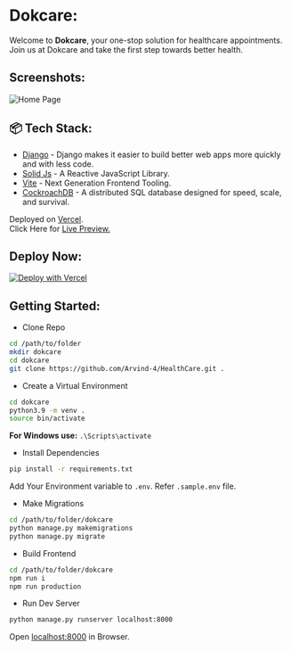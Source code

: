 # Dokcare:

Welcome to **Dokcare**, your one-stop solution for healthcare appointments. Join us at Dokcare and take the first step towards better health.

## Screenshots:

<img src="https://github.com/Arvind-4/HealthCare/blob/main/.github/static/homepage.png?raw=true" alt="Home Page" />

## 📦 Tech Stack:

- [Django](https://www.djangoproject.com) - Django makes it easier to build better web apps more quickly and with less code.
- [Solid Js](https://www.solidjs.com/)  - A Reactive JavaScript Library.
-   [Vite](https://vitejs.dev/)  - Next Generation Frontend Tooling.
-   [CockroachDB](https://www.cockroachlabs.com/)  - A distributed SQL database designed for speed, scale, and survival.


Deployed on [Vercel](https://vercel.com/). <br/>
Click Here for [Live Preview.](https://dokcare.vercel.app/)

## Deploy Now:
[![Deploy with Vercel](https://vercel.com/button)](https://vercel.com/new/clone?repository-url=https://github.com/Arvind-4/HealthCare)

## Getting Started: 

- Clone Repo 

```bash
cd /path/to/folder
mkdir dokcare
cd dokcare
git clone https://github.com/Arvind-4/HealthCare.git .
```  

- Create a Virtual Environment

```bash
cd dokcare
python3.9 -m venv .
source bin/activate
```

**For Windows use:** `.\Scripts\activate`

- Install Dependencies

```bash
pip install -r requirements.txt
```

Add Your Environment variable to `.env`.
 Refer `.sample.env` file.

- Make Migrations

```bash
cd /path/to/folder/dokcare
python manage.py makemigrations
python manage.py migrate
```

- Build Frontend

```bash
cd /path/to/folder/dokcare
npm run i
npm run production
```

- Run Dev Server

```bash
python manage.py runserver localhost:8000
```

Open [localhost:8000](http://localhost:8000/) in Browser.
